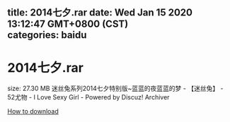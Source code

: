 
title: 2014七夕.rar
date: Wed Jan 15 2020 13:12:47 GMT+0800 (CST)    
categories: baidu
---

# 2014七夕.rar
size: 27.30 MB
 迷丝兔系列2014七夕特别版~蓝蓝的夜蓝蓝的梦 - 【迷丝兔】 - 52尤物 - I Love Sexy Girl - Powered by Discuz! Archiver
 

[How to download](https://bpcam.bemobtrk.com/go/2ceec3aa-1ca2-46d6-b9ff-aaa5c184517c?jno=47)